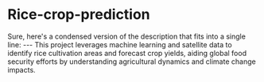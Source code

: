 # Rice-crop-prediction
Sure, here's a condensed version of the description that fits into a single line:  ---  This project leverages machine learning and satellite data to identify rice cultivation areas and forecast crop yields, aiding global food security efforts by understanding agricultural dynamics and climate change impacts.
